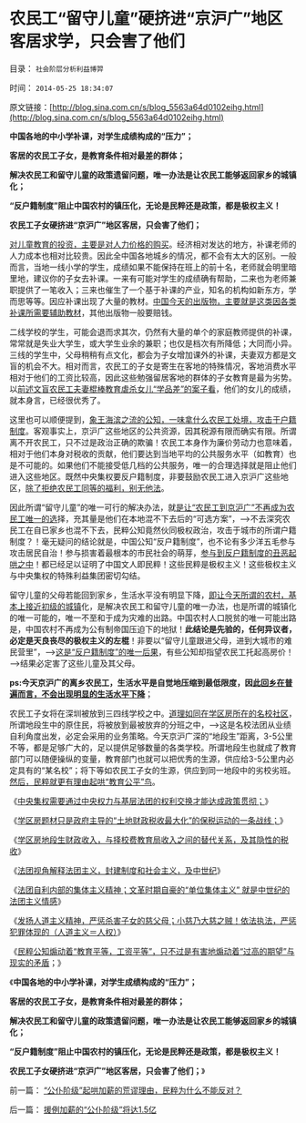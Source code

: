 # 农民工“留守儿童”硬挤进“京沪广”地区客居求学，只会害了他们

目录： `社会阶层分析利益博羿` 

时间： `2014-05-25 18:34:07` 

原文链接：[http://blog.sina.com.cn/s/blog_5563a64d0102eihg.html](http://blog.sina.com.cn/s/blog_5563a64d0102eihg.html)

**中国各地的中小学补课，对学生成绩构成的“压力”；**

**客居的农民工子女，是教育条件相对最差的群体；**

**解决农民工和留守儿童的政策遗留问题，唯一办法是让农民工能够返回家乡的城镇化；**

**“反户籍制度”阻止中国农村的镇压化，无论是民粹还是政策，都是极权主义！**

**农民工子女硬挤进“京沪广”地区客居，只会害了他们；**



[对儿童教育的投资，主要是对人力价格的购买](../../../2014/5/23/极端变态的教育，从穷人家庭“成功学”的开始.md)。经济相对发达的地方，补课老师的人力成本也相对比较贵。因此全中国各地城乡的情况，都不会有太大的区别。一般而言，当地一线小学的学生，成绩如果不能保持在班上的前十名，老师就会明里暗里地，建议你的子女去补课。一来有可能对学生的成绩确有帮助，二来也为老师兼职提供了一笔收入；三来也催生了一个基于补课的产业，知名的机构如新东方，学而思等等。因应补课出现了大量的教材。[中国今天的出版物，主要就是这类因各类补课所需要辅助教材](../../../2012/5/3/“先人为主”的选择性是科学的认知态度；.md)，其他出版物一般要赔钱。

二线学校的学生，可能会退而求其次，仍然有大量的单个的家庭教师提供的补课，常常就是失业大学生，或大学生业余的兼职；也仅是档次有所降低；大同而小异。三线的学生中，父母稍稍有点文化，都会为子女增加课外的补课，夫妻双方都是文盲的机会不大。相对而言，农民工的子女是寄生在客地的特殊情况，客地消费水平相对于他们的工资比较高，因此这些勉强留居客地的群体的子女教育是最为劣势。以[前述文盲农民工夫妻棍棒教育虐杀女儿“学品差”的案子看](../../../2014/5/22/请发扬人道主义精神，依法严惩杀害子女的慈父慈母；.md)，他们的女儿的成绩，就本身言，已经很优秀了。

这里也可以顺便提到，[象王海滨之流的公知，一味拿什么农民工处境，攻击于户籍制度](http://blog.sina.com.cn/s/blog_608e1afd0102e732.html)。客观事实上，京沪广这些地区的公共资源，因其税源有限而确实有限。所谓离不开农民工，只不过是政治正确的欺骗！农民工本身作为廉价劳动力也意味着，相对于他们本身对税收的贡献，他们要达到当地平均的公共服务水平（如教育）也是不可能的。如果他们不能接受低几档的公共服务，唯一的合理选择就是阻止他们进入这些地区。既然中央集权要反户籍制度，非要鼓励农民工进入京沪广这些地区，[除了拒绝农民工同等的福利，别无他法](../../../2009/9/1/为什么地方财政社会保障排外是理所当然的.md)。

因此所谓“留守儿童”的唯一可行的解决办法，就[是让“农民工到京沪广”不再成为农民工唯一的选](../../../2011/1/25/改革可以渐进，但不应南辕北辙.md)择，充其量是他们在本地混不下去后的“可选方案”，——>不去深究农民工在自已家乡也混不下去，民粹公知竟然伙同极权政治，攻击于城市的所谓户籍制度？！毫无疑问的结论就是，中国公知“反户籍制度”，也不论有多少洋五毛参与攻击居民自治！参与损害着最根本的市民社会的萌芽，[参与到反户籍制度的丑恶起哄之中](../../../2014/1/6/中国现经济水平上早就到达了城市化的极限；.md)！都已经足以证明了中国文人即民粹！这些民粹是极权主义！这些极权主义与中央集权的特殊利益集团密切勾结。

留守儿童的父母若能回到家乡，生活水平没有明显下降，[即让今天所谓的农村，基本上接近初级的城镇](../../../2009/3/8/社区自治同时保护城市和农村居民的根本利益！.md)化，是解决农民工和留守儿童的唯一办法，也是所谓的城镇化的唯一可能的，唯一不至和于成为灾难的出路。中国农村人口脱贫的唯一可能出路是，中国农村不再成为公有制帝国压迫下的地狱！**此结论是先验的，任何异议者，必定是天良丧尽的极权主义的左棍**！非要以“留守儿童跟进父母，进到大城市的难民营里”，——>[这是“反户籍制度”的唯一后果](../../../2008/10/17/官民二元之经济危机，小民百姓可能无路可逃.md)，有些公知却指望农民工托起高房价！——>结果必定害了这些儿童及其父母。

**ps:今天京沪广的离乡农民工，生活水平是自觉地压缩到最低限度，因[此回乡在普遍而言，不会出现明显的生活水平下降](../../../2009/10/15/制造“农民工存在”才是社会问题.md)**；

农民工子女将在深圳被放到三四线学校之中。[道理如同在学区房所在的名校社区](../../../2014/5/13/择校生与地段生，择校费和学区房的的互相替代关系.md)，所谓地段生中的原住民，将被放到最被放弃的分班之中，——>这是名校法团从业绩自利角度出发，必定会采用的业务策略。今天京沪广深的“地段生”距离，3-5公里不等，都是足够广大的，足以提供足够数量的各类学校。所谓地段生也就成了教育部门可以随便操纵的变量，教育部门也就可以把优秀的生源，供应给3-5公里内必定具有的“某名校”；将下等如农民工子女的生源，供应到同一地段中的劣校劣班。[然后，民粹就更有理由起哄“教育公平”鸟](../../../2014/5/23/极端变态的教育，从穷人家庭“成功学”的开始.md)。

《[中央集权需要通过中央权力与基层法团的权利交换才能达成政策贯彻；](../../../2014/5/8/学区房政治博弈中的名校法团，和中央集权的基层运作特点.md)》

《[学区房题材只是政府主导的“土地财政税收最大化”的保税运动的一条战线；](../../../2014/5/10/学区房中的“保值，升值”和名校土著法团的可怜博弈.md)》

《[学区房地段生财政收入，与择校费教育局收入之间的替代关系，及其隐性的税收](../../../2014/5/13/择校生与地段生，择校费和学区房的的互相替代关系.md)》

《[法团视角解释法团主义，封建制度和社会主义，及中世纪](../../../2014/5/18/法团视角解释法团主义，封建制度和社会主义，及中世纪.md)》

《[法团自利内部的集体主义精神；文革时期自豪的“单位集体主义”
就是中世纪的法团主义情感](../../../2014/5/19/法团主义，及法团自利内部的集体主义精神.md)》

《[发扬人道主义精神，严惩杀害子女的慈父母；小慈乃大慈之贼！依法执法，严惩犯罪体现的（人道主义＝人权）](../../../2014/5/22/请发扬人道主义精神，依法严惩杀害子女的慈父慈母；.md)》

《[民粹公知煽动着“教育平等，工资平等”，只不过是有害地煽动着“过高的期望”与现实的矛盾](../../../2014/5/23/极端变态的教育，从穷人家庭“成功学”的开始.md)；》

《**中国各地的中小学补课，对学生成绩构成的“压力”；**

**客居的农民工子女，是教育条件相对最差的群体；**

**解决农民工和留守儿童的政策遗留问题，唯一办法是让农民工能够返回家乡的城镇化；**

**“反户籍制度”阻止中国农村的镇压化，无论是民粹还是政策，都是极权主义！**

**农民工子女硬挤进“京沪广”地区客居，只会害了他们；**》

前一篇： [“公仆阶级”起哄加薪的荒谬理由，民粹为什么不能反对？](../../../2014/5/29/“公仆阶级”起哄加薪的荒谬理由，民粹为什么不能反对？.md)

后一篇： [援例加薪的“公仆阶级”将达1.5亿](../../../2014/5/21/援例加薪的“公仆阶级”将达1.5亿.md)

